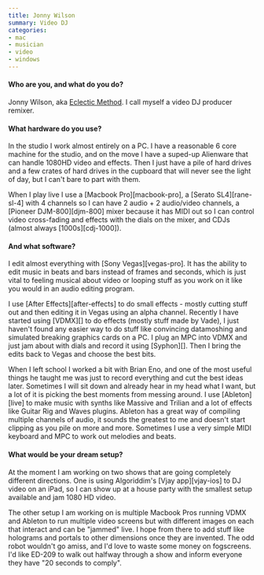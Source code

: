 ```yaml
---
title: Jonny Wilson
summary: Video DJ
categories:
- mac
- musician
- video
- windows
---
```


#### Who are you, and what do you do?

Jonny Wilson, aka [Eclectic Method](http://eclecticmethod.tumblr.com/ "Jonny's website."). I call myself a video DJ producer remixer.

#### What hardware do you use?

In the studio I work almost entirely on a PC. I have a reasonable 6 core machine for the studio, and on the move I have a suped-up Alienware that can handle 1080HD video and effects. Then I just have a pile of hard drives and a few crates of hard drives in the cupboard that will never see the light of day, but I can't bare to part with them.

When I play live I use a [Macbook Pro][macbook-pro], a [Serato SL4][rane-sl-4] with 4 channels so I can have 2 audio + 2 audio/video channels, a [Pioneer DJM-800][djm-800] mixer because it has MIDI out so I can control video cross-fading and effects with the dials on the mixer, and CDJs (almost always [1000s][cdj-1000]).

#### And what software?

I edit almost everything with [Sony Vegas][vegas-pro]. It has the ability to edit music in beats and bars instead of frames and seconds, which is just vital to feeling musical about video or looping stuff as you work on it like you would in an audio editing program.

I use [After Effects][after-effects] to do small effects - mostly cutting stuff out and then editing it in Vegas using an alpha channel. Recently I have started using [VDMX][] to do effects (mostly stuff made by Vade), I just haven't found any easier way to do stuff like convincing datamoshing and simulated breaking graphics cards on a PC. I plug an MPC into VDMX and just jam about with dials and record it using [Syphon][]. Then I bring the edits back to Vegas and choose the best bits.

When I left school I worked a bit with Brian Eno, and one of the most useful things he taught me was just to record everything and cut the best ideas later. Sometimes I will sit down and already hear in my head what I want, but a lot of it is picking the best moments from messing around. I use [Ableton][live] to make music with synths like Massive and Trilian and a lot of effects like Guitar Rig and Waves plugins. Ableton has a great way of compiling multiple channels of audio, it sounds the greatest to me and doesn't start clipping as you pile on more and more. Sometimes I use a very simple MIDI keyboard and MPC to work out melodies and beats.

#### What would be your dream setup?

At the moment I am working on two shows that are going completely different directions. One is using Algoriddim's [Vjay app][vjay-ios] to DJ video on an iPad, so I can show up at a house party with the smallest setup available and jam 1080 HD video. 

The other setup I am working on is multiple Macbook Pros running VDMX and Ableton to run multiple video screens but with different images on each that interact and can be "jammed" live. I hope from there to add stuff like holograms and portals to other dimensions once they are invented. The odd robot wouldn't go amiss, and I'd love to waste some money on fogscreens. I'd like ED-209 to walk out halfway through a show and inform everyone they have "20 seconds to comply".